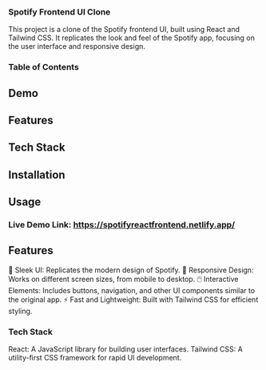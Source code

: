 ### Spotify Frontend UI Clone
This project is a clone of the Spotify frontend UI, built using React and Tailwind CSS. It replicates the look and feel of the Spotify app, focusing on the user interface and responsive design.

### Table of Contents
## Demo
## Features
## Tech Stack
## Installation
## Usage
### Live Demo Link: https://spotifyreactfrontend.netlify.app/

## Features
🎨 Sleek UI: Replicates the modern design of Spotify.
📱 Responsive Design: Works on different screen sizes, from mobile to desktop.
🖱️ Interactive Elements: Includes buttons, navigation, and other UI components similar to the original app.
⚡ Fast and Lightweight: Built with Tailwind CSS for efficient styling.
### Tech Stack
React: A JavaScript library for building user interfaces.
Tailwind CSS: A utility-first CSS framework for rapid UI development.
